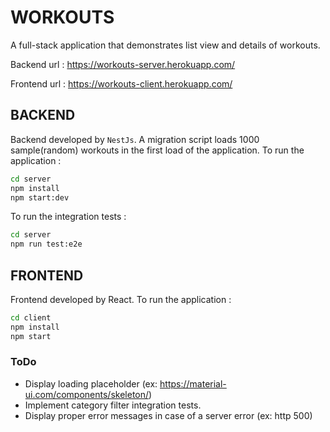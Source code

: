 # WORKOUTS

A full-stack application that demonstrates list view and details of workouts.

Backend url :  https://workouts-server.herokuapp.com/

Frontend url : https://workouts-client.herokuapp.com/ 


## BACKEND

Backend developed by `NestJs`. A migration script loads 1000 sample(random) workouts in the first load of the application. To run the application :

```sh
cd server
npm install
npm start:dev
```

To run the integration tests :

```sh
cd server
npm run test:e2e
```

## FRONTEND

Frontend developed by React. To run the application :

```sh
cd client
npm install
npm start
```

### ToDo
 - Display loading placeholder (ex: https://material-ui.com/components/skeleton/)
 - Implement category filter integration tests.
 - Display proper error messages in case of a server error (ex: http 500)